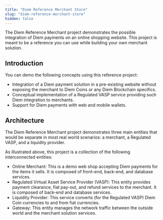 ```yaml
---
title: "Diem Reference Merchant Store"
slug: "diem-reference-merchant-store"
hidden: false
---
```

The Diem Reference Merchant project demonstrates the possible integration of Diem payments on an online shopping website. This project is meant to be a reference you can use while building your own merchant solution.

## Introduction

You can demo the following concepts using this reference project:

* Integration of a Diem payment solution in a pre-existing website without exposing the merchant to Diem Coins or any Diem Blockchain specifics.
* Conceptual implementation of a <Glossary>Regulated VASP</Glossary> service providing such Diem integration to merchants.
* Support for Diem payments with web and mobile wallets.


## Architecture

The Diem Reference Merchant project demonstrates three main entities that would be separate in most real world scenarios: a merchant, a Regulated VASP, and a liquidity provider.

As illustrated above, this project is a collection of the following interconnected entities:

* Online Merchant: This is a demo web shop accepting Diem payments for the items it sells. It is composed of front-end, back-end, and database services.
* Regulated Virtual Asset Service Provider (VASP): This entity provides payment clearance, fiat pay-out, and refund services to the merchant. It is composed of back-end and database services.
* Liquidity Provider: This service converts (for the Regulated VASP) Diem Coin currencies to and from fiat currencies.
* Gateway: This entity manages the network traffic between the outside world and the merchant solution services.